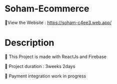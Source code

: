 # Soham-Ecommerce

🔴View the Website : https://soham-c4ee3.web.app/

# Description
🔴 This Project is made with ReactJs and Firebase

🔴 Project duration : 3weeks 2days

🔴 Payment integration work in progress

